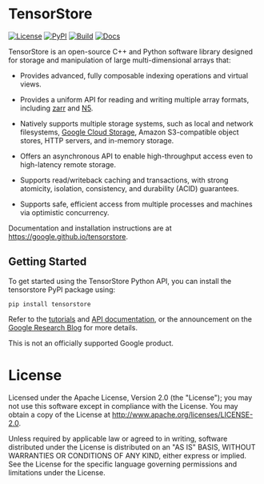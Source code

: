 # TensorStore

[![License](https://img.shields.io/badge/License-Apache%202.0-blue.svg)](https://opensource.org/licenses/Apache-2.0)
[![PyPI](https://img.shields.io/pypi/v/tensorstore)](https://pypi.org/project/tensorstore)
[![Build](https://github.com/google/tensorstore/workflows/Build/badge.svg)](https://github.com/google/tensorstore/actions?query=workflow%3ABuild)
[![Docs](https://github.com/google/tensorstore/workflows/Docs/badge.svg)](https://google.github.io/tensorstore)


TensorStore is an open-source C++ and Python software library designed for
storage and manipulation of large multi-dimensional arrays that:

* Provides advanced, fully composable indexing operations and virtual views.

* Provides a uniform API for reading and writing multiple array formats, including
  [zarr](https://zarr.dev/) and [N5](https://github.com/saalfeldlab/n5).

* Natively supports multiple storage systems, such as local and network
  filesystems, [Google Cloud Storage](https://cloud.google.com/storage),
  Amazon S3-compatible object stores, HTTP servers, and in-memory storage.

* Offers an asynchronous API to enable high-throughput access even to
  high-latency remote storage.

* Supports read/writeback caching and transactions, with strong atomicity,
  isolation, consistency, and durability (ACID) guarantees.

* Supports safe, efficient access from multiple processes and machines via
  optimistic concurrency.

Documentation and installation instructions are at
<https://google.github.io/tensorstore>.


## Getting Started

To get started using the TensorStore Python API, you can install the tensorstore
PyPI package using:

```
pip install tensorstore
```

Refer to the [tutorials](https://google.github.io/tensorstore/python/tutorial.html)
and [API documentation](https://google.github.io/tensorstore/python/api/index.html),
or the announcement on the [Google Research Blog](https://ai.googleblog.com/2022/09/tensorstore-for-high-performance.html)
for more details.


This is not an officially supported Google product.

# License

Licensed under the Apache License, Version 2.0 (the "License");
you may not use this software except in compliance with the License.
You may obtain a copy of the License at <http://www.apache.org/licenses/LICENSE-2.0>.

Unless required by applicable law or agreed to in writing, software
distributed under the License is distributed on an "AS IS" BASIS,
WITHOUT WARRANTIES OR CONDITIONS OF ANY KIND, either express or implied.
See the License for the specific language governing permissions and
limitations under the License.
